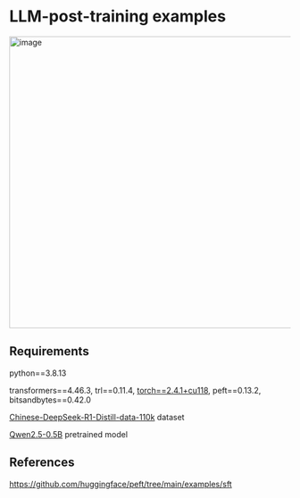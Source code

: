 # LLM-post-training examples

<img width="523" alt="image" src="https://github.com/user-attachments/assets/3cb6655c-ae09-4106-b1b6-47983a127f37" />



##  Requirements
python==3.8.13

transformers==4.46.3, trl==0.11.4, [torch==2.4.1+cu118](https://download.csdn.net/download/guotong1988/89930582), peft==0.13.2, bitsandbytes==0.42.0

[Chinese-DeepSeek-R1-Distill-data-110k](https://download.csdn.net/download/guotong1988/90479646) dataset

[Qwen2.5-0.5B](https://download.csdn.net/download/guotong1988/90479648) pretrained model

## References
https://github.com/huggingface/peft/tree/main/examples/sft
